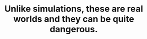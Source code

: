 ---
title: "Unlike simulations, these are real worlds and they can be quite dangerous."
tags:
  - Fragment
---